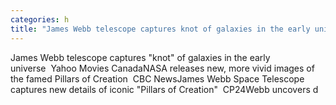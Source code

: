 ```yaml
---
categories: h
title: "James Webb telescope captures knot of galaxies in the early universe  Yahoo Movies Canada"
---
```

James Webb telescope captures "knot" of galaxies in the early universe&nbsp;&nbsp;Yahoo Movies CanadaNASA releases new, more vivid images of the famed Pillars of Creation&nbsp;&nbsp;CBC NewsJames Webb Space Telescope captures new details of iconic "Pillars of Creation"&nbsp;&nbsp;CP24Webb uncovers d